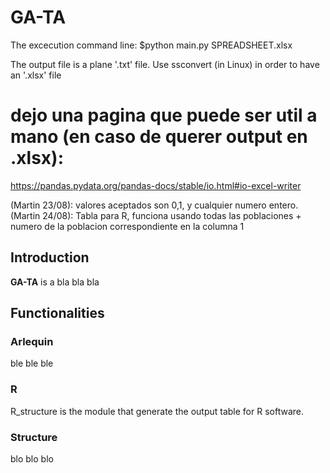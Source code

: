 # GA-TA

The excecution command line: $python main.py SPREADSHEET.xlsx

The output file is a plane '.txt' file. Use ssconvert (in Linux) in order to have an '.xlsx' file 
 
# dejo una pagina que puede ser util a mano (en caso de querer output en .xlsx):
https://pandas.pydata.org/pandas-docs/stable/io.html#io-excel-writer

(Martin 23/08): valores aceptados son 0,1, y cualquier numero entero.
(Martin 24/08): Tabla para R, funciona usando todas las poblaciones + numero de la poblacion correspondiente en la columna 1

## Introduction
**GA-TA** is a bla bla bla
## Functionalities

### Arlequin
ble ble ble

### R

R_structure is the module that generate the output table for R software.

### Structure
blo blo blo
